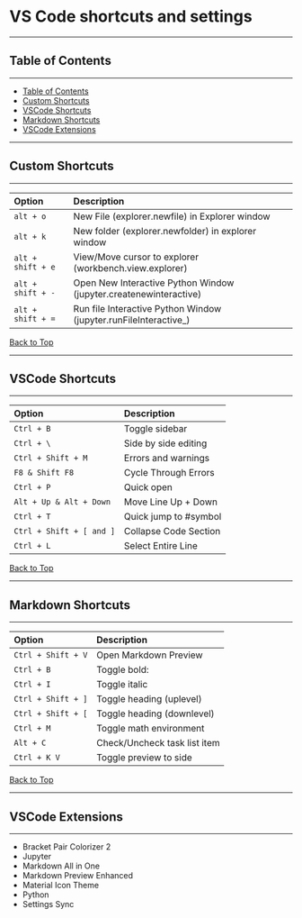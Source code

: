 # VS Code shortcuts and settings <!-- omit in toc -->

---
## Table of Contents

---

- [Table of Contents](#table-of-contents)
- [Custom Shortcuts](#custom-shortcuts)
- [VSCode Shortcuts](#vscode-shortcuts)
- [Markdown Shortcuts](#markdown-shortcuts)
- [VSCode Extensions](#vscode-extensions)
  
---
## Custom Shortcuts

---
| Option            | Description                                                       |
| :---------------- | :---------------------------------------------------------------- |
| `alt + o`         | New File (explorer.newfile) in Explorer window                    |
| `alt + k `        | New folder (explorer.newfolder) in explorer window                |
| `alt + shift + e` | View/Move cursor to explorer (workbench.view.explorer)            |
| `alt + shift + -` | Open New Interactive Python Window (jupyter.createnewinteractive) |
| `alt + shift + =` | Run file Interactive Python Window (jupyter.runFileInteractive_)  |

[Back to Top](#table-of-contents)

---
## VSCode Shortcuts

---
| Option                   | Description           |
| :----------------------- | :-------------------- |
| `Ctrl + B`               | Toggle sidebar        |
| `Ctrl + \ `              | Side by side editing  |
| `Ctrl + Shift + M  `     | Errors and warnings   |
| `F8 & Shift F8  `        | Cycle Through Errors  |
| `Ctrl + P   `            | Quick open            |
| `Alt + Up & Alt + Down ` | Move Line Up + Down   |
| `Ctrl + T`               | Quick jump to #symbol |
| `Ctrl + Shift + [ and ]` | Collapse Code Section |
| `Ctrl + L  `             | Select Entire Line    |

[Back to Top](#table-of-contents)

---
## Markdown Shortcuts

---
| Option             | Description                  |
| :----------------- | :--------------------------- |
| `Ctrl + Shift + V` | Open Markdown Preview        |
| `Ctrl + B `        | Toggle bold:                 |
| `Ctrl + I`         | Toggle italic                |
| `Ctrl + Shift + ]` | Toggle heading (uplevel)     |
| `Ctrl + Shift + [` | Toggle heading (downlevel)   |
| `Ctrl + M`         | Toggle math environment      |
| `Alt + C`          | Check/Uncheck task list item |
| `Ctrl + K V`       | Toggle preview to side       |

[Back to Top](#table-of-contents)

---
## VSCode Extensions

---


* Bracket Pair Colorizer 2
* Jupyter
* Markdown All in One
* Markdown Preview Enhanced
* Material Icon Theme
* Python
* Settings Sync